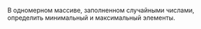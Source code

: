 В одномерном массиве, заполненном случайными числами, определить
минимальный и максимальный элементы.
